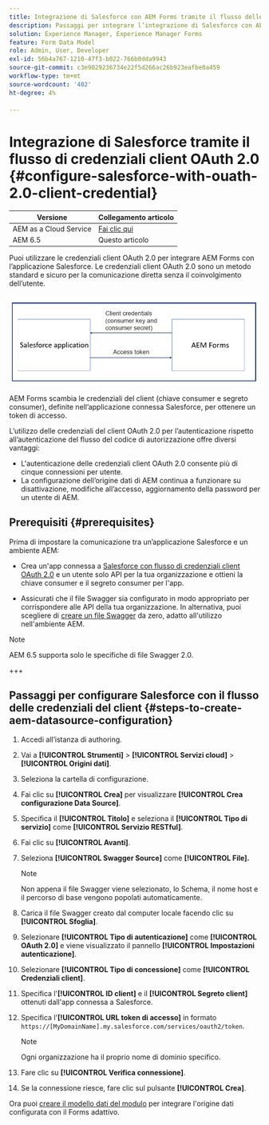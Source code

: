 ```yaml
---
title: Integrazione di Salesforce con AEM Forms tramite il flusso delle credenziali del client OAuth 2.0
description: Passaggi per integrare l’integrazione di Salesforce con AEM Forms utilizzando il flusso di credenziali del client OAuth 2.0
solution: Experience Manager, Experience Manager Forms
feature: Form Data Model
role: Admin, User, Developer
exl-id: 56b4a767-1210-47f3-b022-766b0dda9943
source-git-commit: c3e9029236734e22f5d266ac26b923eafbe0a459
workflow-type: tm+mt
source-wordcount: '402'
ht-degree: 4%

---
```


# Integrazione di Salesforce tramite il flusso di credenziali client OAuth 2.0 {#configure-salesforce-with-ouath-2.0-client-credential}

| Versione | Collegamento articolo |
| -------- | ---------------------------- |
| AEM as a Cloud Service | [Fai clic qui](https://experienceleague.adobe.com/docs/experience-manager-cloud-service/content/forms/integrate/use-form-data-model/oauth2-client-credentials-flow-for-server-to-server-integration.html?lang=it) |
| AEM 6.5 | Questo articolo |

Puoi utilizzare le credenziali client OAuth 2.0 per integrare AEM Forms con l’applicazione Salesforce. Le credenziali client OAuth 2.0 sono un metodo standard e sicuro per la comunicazione diretta senza il coinvolgimento dell’utente.

![Flusso di lavoro durante l&#39;impostazione della comunicazione tra l&#39;applicazione AEM Forms e Salesforce](/help/forms/using/assets/salesforce-workflow.png)

AEM Forms scambia le credenziali del client (chiave consumer e segreto consumer), definite nell’applicazione connessa Salesforce, per ottenere un token di accesso.

L’utilizzo delle credenziali del client OAuth 2.0 per l’autenticazione rispetto all’autenticazione del flusso del codice di autorizzazione offre diversi vantaggi:

* L&#39;autenticazione delle credenziali client OAuth 2.0 consente più di cinque connessioni per utente.
* La configurazione dell’origine dati di AEM continua a funzionare su disattivazione, modifiche all’accesso, aggiornamento della password per un utente di AEM.

## Prerequisiti {#prerequisites}

Prima di impostare la comunicazione tra un’applicazione Salesforce e un ambiente AEM:

* Crea un&#39;app connessa a [Salesforce con flusso di credenziali client OAuth 2.0](https://help.salesforce.com/s/articleView?id=sf.connected_app_client_credentials_setup.htm&amp;type=5) e un utente solo API per la tua organizzazione e ottieni la chiave consumer e il segreto consumer per l&#39;app.

* Assicurati che il file Swagger sia configurato in modo appropriato per corrispondere alle API della tua organizzazione. In alternativa, puoi scegliere di [creare un file Swagger](https://experienceleague.adobe.com/docs/experience-manager-learn/cloud-service/forms/integrate-with-salesforce/describe-rest-api.html) da zero, adatto all&#39;utilizzo nell&#39;ambiente AEM.
>[!NOTE]
>
> AEM 6.5 supporta solo le specifiche di file Swagger 2.0.

+++

## Passaggi per configurare Salesforce con il flusso delle credenziali del client {#steps-to-create-aem-datasource-configuration}

1. Accedi all’istanza di authoring.
1. Vai a **[!UICONTROL Strumenti]** > **[!UICONTROL Servizi cloud]** > **[!UICONTROL Origini dati]**.
1. Seleziona la cartella di configurazione.
1. Fai clic su **[!UICONTROL Crea]** per visualizzare **[!UICONTROL Crea configurazione Data Source]**.
1. Specifica il **[!UICONTROL Titolo]** e seleziona il **[!UICONTROL Tipo di servizio]** come **[!UICONTROL Servizio RESTful]**.
1. Fai clic su **[!UICONTROL Avanti]**.
1. Seleziona **[!UICONTROL Swagger Source]** come **[!UICONTROL File].**
   >[!NOTE]
   >
   > Non appena il file Swagger viene selezionato, lo Schema, il nome host e il percorso di base vengono popolati automaticamente.

1. Carica il file Swagger creato dal computer locale facendo clic su **[!UICONTROL Sfoglia]**.
1. Selezionare **[!UICONTROL Tipo di autenticazione]** come **[!UICONTROL OAuth 2.0]** e viene visualizzato il pannello **[!UICONTROL Impostazioni autenticazione]**.
1. Selezionare **[!UICONTROL Tipo di concessione]** come **[!UICONTROL Credenziali client]**.
1. Specifica l&#39;**[!UICONTROL ID client]** e il **[!UICONTROL Segreto client]** ottenuti dall&#39;app connessa a Salesforce.
1. Specifica l&#39;**[!UICONTROL URL token di accesso]** in formato
   `https://[MyDomainName].my.salesforce.com/services/oauth2/token`.

   >[!NOTE]
   >
   > Ogni organizzazione ha il proprio nome di dominio specifico.

1. Fare clic su **[!UICONTROL Verifica connessione]**.
1. Se la connessione riesce, fare clic sul pulsante **[!UICONTROL Crea]**.

Ora puoi [creare il modello dati del modulo](https://experienceleague.adobe.com/docs/experience-manager-65-lts/forms/form-data-model/create-form-data-models.html?lang=en) per integrare l&#39;origine dati configurata con il Forms adattivo.
